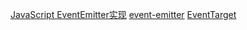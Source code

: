 
[JavaScript EventEmitter实现](https://www.cnblogs.com/penghuwan/p/11370120.html)
[event-emitter](https://www.npmjs.com/package/event-emitter)
[EventTarget](https://developer.mozilla.org/zh-CN/docs/Web/API/EventTarget)
